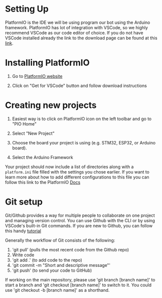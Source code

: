 
# Setting Up 

PlatformIO is the IDE we will be using program our bot using the Arduino framework. PlatformIO has lot of integration with VSCode, so we highly 
recommend VSCode as our code editor of choice. If you do not have VSCode installed already the link to the download page can be found at this [link](https://code.visualstudio.com/).

# Installing PlatformIO

  1. Go to [PlatformIO website](https://platformio.org/platformio-ide)

  2. Click on "Get for VSCode" button and follow download instructions 

# Creating new projects 

  1. Easiest way is to click on PlatformIO icon on the left toolbar and go to "PIO Home" 

  2. Select "New Project" 

  3. Choose the board your project is using (e.g. STM32, ESP32, or Arduino board).  

  4. Select the Arduino Framework 

Your project should now include a list of directories along with a `platform.ini` file filled with the settings you chose earlier. 
If you want to learn more about how to add different configurations to this file you can follow this link to the PlatformIO [Docs](https://docs.platformio.org/en/latest/) 

# Git setup 

Git/Github provides a way for multiple people to collaborate on one project and managing version control. You can use Github with the CLI or by using VSCode's built-in Git commands. If you are new to Github, you can follow this handy [tutorial](https://docs.github.com/en/get-started/start-your-journey/hello-world) 

Generally the workflow of Git consists of the following: 

  1. 'git pull' (pulls the most recent code from the Github repo) 
  2. Write code
  3. 'git add .' (to add code to the repo)
  4. 'git commit -m "Short and descriptive message"'
  5. 'git push' (to send your code to GitHub)

If working on the main repository, please use 'git branch [branch name]' to start a branch and 'git checkout [branch name]' to switch to it. 
You could use 'git checkout -b [branch name]' as a shorthand. 
